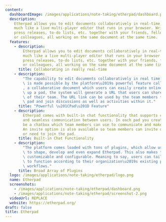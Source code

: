 ```yaml
---
content:
  dashboardImage: /images/applications/note-taking/etherpad/dashboard.png
  description:
    Etherpad allows you to edit documents collaboratively in real-time,
    much like a live multi-player editor that runs in your browser. Write articles,
    press releases, to-do lists, etc. together with your friends, fellow students
    or colleagues, all working on the same document at the same time.
  features:
    - description:
        Etherpad allows you to edit documents collaboratively in real-time,
        much like a live multi-player editor that runs in your browser. Write articles,
        press releases, to-do lists, etc. together with your friends, fellow students
        or colleagues, all working on the same document at the same time.
      title: Collaborating in really real-time
    - description:
        "The capability to edit documents collaboratively in real time. This\
        \ is made possible by the platform\u2019s powerful feature called \u201Cpad\u201D\
        , a collaborative document which users can easily create online. After setting\
        \ up a pad, the system will generate a URL that users can share with the rest\
        \ of their team. The URL link can be used by the team members to access the\
        \ pad and join discussions as well as activities within it."
      title: "Powerful \u201CPad\u201D Feature"
    - description:
        Etherpad comes with built-in chat functionality that supports constant
        and seamless communication between users. In each pad you create, there will
        be a chatbox which team members can use to communicate and make discussions.
        An invite option is also available so team members can invite other users interested
        or need to join the pad.
      title: Built-in Chat Functionality
    - description:
        "The platform comes loaded with tons of plugins, which allow users\
        \ to shape, develop and even expand Etherpad. This also makes the platform highly\
        \ customizable and configurable. Meaning to say, users can tailor the application\
        \ to function according to their organization\u2019s existing processes and\
        \ workflows."
      title: Broad Array of Plugins
  logo: /images/applications/note-taking/etherpad/logo.png
  name: Etherpad
  screenshots:
    - /images/applications/note-taking/etherpad/dashboard.png
    - /images/applications/note-taking/etherpad/screenshot-2.png
  videoUrl: REPLACE
  website: https://etherpad.org/
draft: false
title: Etherpad
---
```

